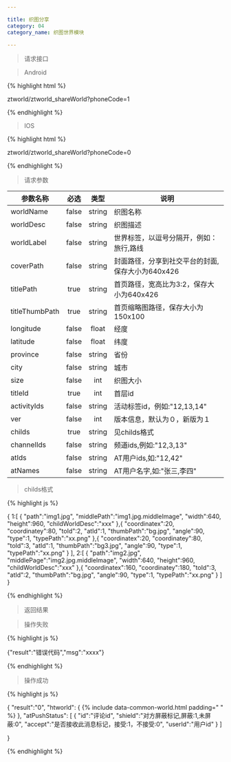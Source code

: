 ```yaml
---

title: 织图分享
category: 04
category_name: 织图世界模块

---
```


> 请求接口

> Android

{% highlight html %}

ztworld/ztworld_shareWorld?phoneCode=1

{% endhighlight %}

> IOS

{% highlight html %}

ztworld/ztworld_shareWorld?phoneCode=0

{% endhighlight %}



> 请求参数

|参数名称			|必选		|类型		|说明									
|-------------------|:---------:|:---------:|--------------------------------------------
|worldName			|false		|string		|织图名称		
|worldDesc			|false		|string		|织图描述		
|worldLabel			|false		|string		|世界标签，以逗号分隔开，例如：旅行,路线	
|coverPath			|false		|string		|封面路径，分享到社交平台的封面,保存大小为640x426		
|titlePath			|true		|string		|首页路径，宽高比为3:2，保存大小为640x426		
|titleThumbPath		|true		|string		|首页缩略图路径，保存大小为150x100
|longitude			|false		|float		|经度		
|latitude			|false		|float		|纬度	
|province			|false		|string		|省份		
|city				|false		|string		|城市	
|size				|false		|int		|织图大小	
|titleId			|true		|int		|首层id	
|activityIds		|false		|string		|活动标签id，例如:"12,13,14"	
|ver				|false		|int		|版本信息，默认为０，新版为１	
|childs				|true		|string		|见childs格式
|channelIds			|false		|string		|频道ids,例如:"12,3,13"
|atIds              |false      |string     |AT用户ids,如:"12,42"
|atNames            |false      |string     |AT用户名字,如:"张三,李四"

> childs格式

{% highlight js %}

{
	1:[
		{
			"path":"img1.jpg",
			"middlePath":"img1.jpg.middleImage",
			"width":640,
			"height":960,
			"childWorldDesc":"xxx"
		},{
			"coordinatex":20,
			"coordinatey":80,
			"toId":2,
			"atId":1,
			"thumbPath":"bg.jpg",
			"angle":90,
			"type":1,
			"typePath":"xx.png"
		},{
			"coordinatex":20,
			"coordinatey":80,
			"toId":3,
			"atId":1,
			"thumbPath":"bg3.jpg",
			"angle":90,
			"type":1,
			"typePath":"xx.png"
		}
	  ],
	2:[
		{
			"path":"img2.jpg",
			"middlePage":"img2.jpg.middleImage",
			"width":640,
			"height":960,
			"childWorldDesc":"xxx"
		},{
			"coordinatex":160,
			"coordinatey":180,
			"toId":3,
			"atId":2,
			"thumbPath":"bg.jpg",
			"angle":90,
			"type":1, 
			"typePath":"xx.png"
		}
	  ]
}
		
{% endhighlight %}

> 返回结果

> 操作失败

{% highlight js %}

{"result":"错误代码","msg":"xxxx"}

{% endhighlight %}

> 操作成功

{% highlight js %}

{
	"result":"0", 
	"htworld":
	{
		{% include data-common-world.html padding="		" %}
	},
    "atPushStatus":
    [
        {
            "id":"评论id",
            "shield":"对方屏蔽标记,屏蔽:1,未屏蔽:0",
            "accept":"是否接收此消息标记，接受:1，不接受:0",
            "userId":"用户id"
        }
    ]

}

{% endhighlight %}

